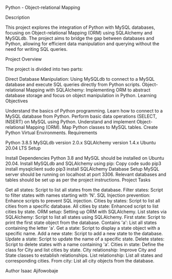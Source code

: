 Python - Object-relational Mapping

Description

This project explores the integration of Python with MySQL databases, focusing on Object-relational Mapping (ORM) using SQLAlchemy and MySQLdb. The project aims to bridge the gap between databases and Python, allowing for efficient data manipulation and querying without the need for writing SQL queries.

Project Overview

The project is divided into two parts:

Direct Database Manipulation: Using MySQLdb to connect to a MySQL database and execute SQL queries directly from Python scripts.
Object-relational Mapping with SQLAlchemy: Implementing ORM to abstract database storage and focus on object manipulation in Python.
Learning Objectives

Understand the basics of Python programming.
Learn how to connect to a MySQL database from Python.
Perform basic data operations (SELECT, INSERT) on MySQL using Python.
Understand and implement Object-relational Mapping (ORM).
Map Python classes to MySQL tables.
Create Python Virtual Environments.
Requirements

Python 3.8.5
MySQLdb version 2.0.x
SQLAlchemy version 1.4.x
Ubuntu 20.04 LTS
Setup

Install Dependencies
Python 3.8 and MySQL should be installed on Ubuntu 20.04.
Install MySQLdb and SQLAlchemy using pip:
Copy code
sudo pip3 install mysqlclient
sudo pip3 install SQLAlchemy
Database Setup
MySQL server should be running on localhost at port 3306.
Relevant databases and tables should be set up as per the project instructions.
Project Tasks

Get all states: Script to list all states from the database.
Filter states: Script to filter states with names starting with 'N'.
SQL Injection prevention: Enhance scripts to prevent SQL injection.
Cities by states: Script to list all cities from a specific database.
All cities by state: Enhanced script to list cities by state.
ORM setup: Setting up ORM with SQLAlchemy.
List states via SQLAlchemy: Script to list all states using SQLAlchemy.
First state: Script to print the first state object from the database.
Contains 'a': List all states containing the letter 'a'.
Get a state: Script to display a state object with a specific name.
Add a new state: Script to add a new state to the database.
Update a state: Script to update the name of a specific state.
Delete states: Script to delete states with a name containing 'a'.
Cities in state: Define the class for City and list cities by state.
City relationship: Improve City and State classes to establish relationships.
List relationship: List all states and corresponding cities.
From city: List all city objects from the database.

Author
Isaac Ajifowobaje
